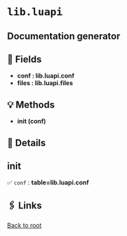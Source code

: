 # `lib.luapi`

## Documentation generator

## 📜 Fields

+ **conf : lib.luapi.conf**
+ **files : lib.luapi.files**

## 💡 Methods

+ **init (conf)**

## 🧩 Details

## init

✅ `conf` : **table=lib.luapi.conf**

## 🖇️ Links

[Back to root](../doc/readme.md)
